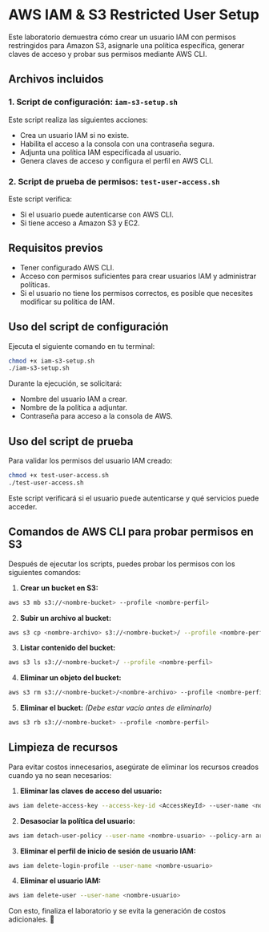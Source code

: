 # AWS IAM & S3 Restricted User Setup

Este laboratorio demuestra cómo crear un usuario IAM con permisos restringidos para Amazon S3, asignarle una política específica, generar claves de acceso y probar sus permisos mediante AWS CLI.

## Archivos incluidos

### 1. Script de configuración: `iam-s3-setup.sh`
Este script realiza las siguientes acciones:
- Crea un usuario IAM si no existe.
- Habilita el acceso a la consola con una contraseña segura.
- Adjunta una política IAM especificada al usuario.
- Genera claves de acceso y configura el perfil en AWS CLI.

### 2. Script de prueba de permisos: `test-user-access.sh`
Este script verifica:
- Si el usuario puede autenticarse con AWS CLI.
- Si tiene acceso a Amazon S3 y EC2.

## Requisitos previos
- Tener configurado AWS CLI.
- Acceso con permisos suficientes para crear usuarios IAM y administrar políticas.
- Si el usuario no tiene los permisos correctos, es posible que necesites modificar su política de IAM.

## Uso del script de configuración
Ejecuta el siguiente comando en tu terminal:
```bash
chmod +x iam-s3-setup.sh
./iam-s3-setup.sh
```
Durante la ejecución, se solicitará:
- Nombre del usuario IAM a crear.
- Nombre de la política a adjuntar.
- Contraseña para acceso a la consola de AWS.

## Uso del script de prueba
Para validar los permisos del usuario IAM creado:
```bash
chmod +x test-user-access.sh
./test-user-access.sh
```
Este script verificará si el usuario puede autenticarse y qué servicios puede acceder.

## Comandos de AWS CLI para probar permisos en S3
Después de ejecutar los scripts, puedes probar los permisos con los siguientes comandos:

1. **Crear un bucket en S3:**
```bash
aws s3 mb s3://<nombre-bucket> --profile <nombre-perfil>
```

2. **Subir un archivo al bucket:**
```bash
aws s3 cp <nombre-archivo> s3://<nombre-bucket>/ --profile <nombre-perfil>
```

3. **Listar contenido del bucket:**
```bash
aws s3 ls s3://<nombre-bucket>/ --profile <nombre-perfil>
```

4. **Eliminar un objeto del bucket:**
```bash
aws s3 rm s3://<nombre-bucket>/<nombre-archivo> --profile <nombre-perfil>
```

5. **Eliminar el bucket:** *(Debe estar vacío antes de eliminarlo)*
```bash
aws s3 rb s3://<nombre-bucket> --profile <nombre-perfil>
```

## Limpieza de recursos
Para evitar costos innecesarios, asegúrate de eliminar los recursos creados cuando ya no sean necesarios:

1. **Eliminar las claves de acceso del usuario:**
```bash
aws iam delete-access-key --access-key-id <AccessKeyId> --user-name <nombre-usuario>
```

2. **Desasociar la política del usuario:**
```bash
aws iam detach-user-policy --user-name <nombre-usuario> --policy-arn arn:aws:iam::aws:policy/<nombre-politica>
```

3. **Eliminar el perfil de inicio de sesión de usuario IAM:**
```bash
aws iam delete-login-profile --user-name <nombre-usuario>
```

4. **Eliminar el usuario IAM:**
```bash
aws iam delete-user --user-name <nombre-usuario>
```

Con esto, finaliza el laboratorio y se evita la generación de costos adicionales. 🚀

